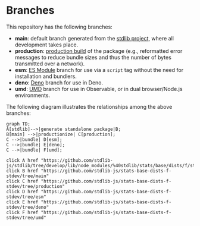<!--

@license Apache-2.0

Copyright (c) 2022 The Stdlib Authors.

Licensed under the Apache License, Version 2.0 (the "License");
you may not use this file except in compliance with the License.
You may obtain a copy of the License at

    http://www.apache.org/licenses/LICENSE-2.0

Unless required by applicable law or agreed to in writing, software
distributed under the License is distributed on an "AS IS" BASIS,
WITHOUT WARRANTIES OR CONDITIONS OF ANY KIND, either express or implied.
See the License for the specific language governing permissions and
limitations under the License.

-->

# Branches

This repository has the following branches:

-   **main**: default branch generated from the [stdlib project][stdlib-url], where all development takes place.
-   **production**: [production build][production-url] of the package (e.g., reformatted error messages to reduce bundle sizes and thus the number of bytes transmitted over a network).
-   **esm**: [ES Module][esm-url] branch for use via a `script` tag without the need for installation and bundlers.
-   **deno**: [Deno][deno-url] branch for use in Deno.
-   **umd**: [UMD][umd-url] branch for use in Observable, or in dual browser/Node.js environments.

The following diagram illustrates the relationships among the above branches:

```mermaid
graph TD;
A[stdlib]-->|generate standalone package|B;
B[main] -->|productionize| C[production];
C -->|bundle| D[esm];
C -->|bundle| E[deno];
C -->|bundle| F[umd];

click A href "https://github.com/stdlib-js/stdlib/tree/develop/lib/node_modules/%40stdlib/stats/base/dists/f/stdev"
click B href "https://github.com/stdlib-js/stats-base-dists-f-stdev/tree/main"
click C href "https://github.com/stdlib-js/stats-base-dists-f-stdev/tree/production"
click D href "https://github.com/stdlib-js/stats-base-dists-f-stdev/tree/esm"
click E href "https://github.com/stdlib-js/stats-base-dists-f-stdev/tree/deno"
click F href "https://github.com/stdlib-js/stats-base-dists-f-stdev/tree/umd"
```

[stdlib-url]: https://github.com/stdlib-js/stdlib/tree/develop/lib/node_modules/%40stdlib/stats/base/dists/f/stdev
[production-url]: https://github.com/stdlib-js/stats-base-dists-f-stdev/tree/production
[deno-url]: https://github.com/stdlib-js/stats-base-dists-f-stdev/tree/deno
[umd-url]: https://github.com/stdlib-js/stats-base-dists-f-stdev/tree/umd
[esm-url]: https://github.com/stdlib-js/stats-base-dists-f-stdev/tree/esm